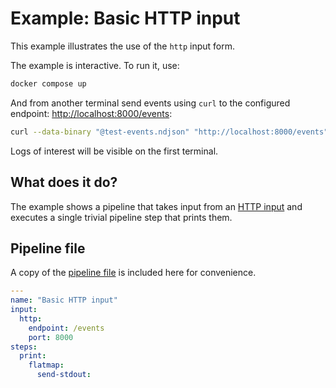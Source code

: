 # Example: Basic HTTP input

This example illustrates the use of the `http` input form.

The example is interactive. To run it, use:

```bash
docker compose up
```

And from another terminal send events using `curl` to the configured
endpoint: <http://localhost:8000/events>:

```bash
curl --data-binary "@test-events.ndjson" "http://localhost:8000/events"
```

Logs of interest will be visible on the first terminal.

## What does it do?

The example shows a pipeline that takes input from an [HTTP
input](/../../#input-forms) and executes a single trivial pipeline step
that prints them.

## Pipeline file

A copy of the [pipeline file](pipeline.yaml) is included here for
convenience.

```yaml
---
name: "Basic HTTP input"
input:
  http:
    endpoint: /events
    port: 8000
steps:
  print:
    flatmap:
      send-stdout:

```
